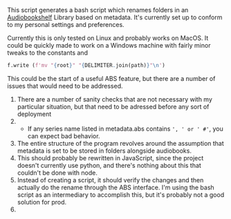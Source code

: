 This script generates a bash script which renames folders in an [Audiobookshelf](https://github.com/advplyr/audiobookshelf) Library based on metadata. It's currently set up to conform to my personal settings and preferences.

Currently this is only tested on Linux and probably works on MacOS. It could be quickly made to work on a Windows machine with fairly minor tweaks to the constants and
```python
f.write (f'mv "{root}" "{DELIMITER.join(path)}"\n')
```

This could be the start of a useful ABS feature, but there are a number of issues that would need to be addressed.

1. There are a number of sanity checks that are not necessary with my particular situation, but that need to be adressed before any sort of deployment
1. - If any series name listed in metadata.abs contains `', ' or ' #'`, you can expect bad behavior.
2. The entire structure of the program revolves around the assumption that metadata is set to be stored in folders alongside audiobooks.
3. This should probably be rewritten in JavaScript, since the project doesn't currently use python, and there's nothing about this that couldn't be done with node.
4. Instead of creating a script, it should verify the changes and then actually do the rename through the ABS interface. I'm using the bash script as an intermediary to accomplish this, but it's probably not a good solution for prod.
5. 